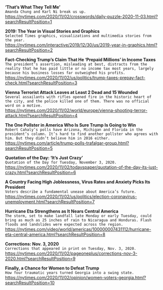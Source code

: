 **‘That’s What They Tell Me’**\
`Amanda Chung and Karl Ni break us up.`\
https://nytimes.com/2020/11/02/crosswords/daily-puzzle-2020-11-03.html?searchResultPosition=1

**2019: The Year in Visual Stories and Graphics**\
`Selected Times graphics, visualizations and multimedia stories from the year.`\
https://nytimes.com/interactive/2019/12/30/us/2019-year-in-graphics.html?searchResultPosition=2

**Fact-Checking Trump’s Claim That He ‘Prepaid Millions’ in Income Taxes**\
`The president’s assertion, misleading at best, distracts from the reality that he has paid little or no income tax most years, largely because his business losses far outweighed his profits.`\
https://nytimes.com/2020/11/02/us/politics/trump-taxes-prepay-fact-check.html?searchResultPosition=3

**Vienna Terrorist Attack Leaves at Least 2 Dead and 15 Wounded**\
`Several assailants with rifles opened fire in the historic heart of the city, and the police killed one of them. There was no official word on a motive.`\
https://nytimes.com/2020/11/02/world/europe/vienna-shooting-terror-attack.html?searchResultPosition=4

**The One Pollster in America Who Is Sure Trump Is Going to Win**\
`Robert Cahaly’s polls have Arizona, Michigan and Florida in the president’s column. It’s hard to find another pollster who agrees with him. But they didn’t believe him in 2016 either.`\
https://nytimes.com/article/trump-polls-trafalgar-group.html?searchResultPosition=5

**Quotation of the Day: ‘It’s Just Crazy’**\
`Quotation of the Day for Tuesday, November 3, 2020.`\
https://nytimes.com/2020/11/02/todayspaper/quotation-of-the-day-its-just-crazy.html?searchResultPosition=6

**A Country Facing High Joblessness, Virus Rates and Anxiety Picks Its President**\
`Voters describe a fundamental unease about America’s future.`\
https://nytimes.com/2020/11/02/us/politics/election-coronavirus-unemployment.html?searchResultPosition=7

**Hurricane Eta Strengthens as It Nears Central America**\
`The storm, set to make landfall late Monday or early Tuesday, could bring as much as 25 inches of rain to Nicaragua and Honduras. Flash floods and landslides were expected across the region.`\
https://nytimes.com/video/world/americas/100000007431112/hurricane-eta-central-america.html?searchResultPosition=8

**Corrections: Nov. 3, 2020**\
`Corrections that appeared in print on Tuesday, Nov. 3, 2020.`\
https://nytimes.com/2020/11/02/pageoneplus/corrections-nov-3-2020.html?searchResultPosition=9

**Finally, a Chance for Women to Defeat Trump**\
`How four traumatic years turned Georgia into a swing state.`\
https://nytimes.com/2020/11/02/opinion/women-voters-georgia.html?searchResultPosition=10

